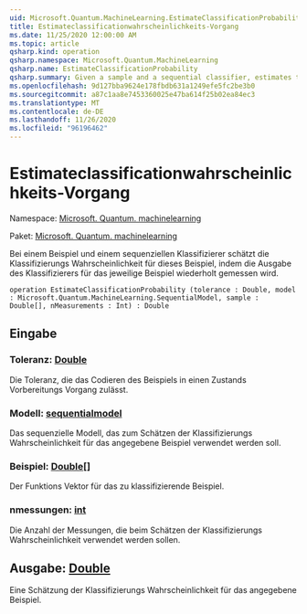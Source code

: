 ```yaml
---
uid: Microsoft.Quantum.MachineLearning.EstimateClassificationProbability
title: Estimateclassificationwahrscheinlichkeits-Vorgang
ms.date: 11/25/2020 12:00:00 AM
ms.topic: article
qsharp.kind: operation
qsharp.namespace: Microsoft.Quantum.MachineLearning
qsharp.name: EstimateClassificationProbability
qsharp.summary: Given a sample and a sequential classifier, estimates the classification probability for that sample by repeatedly measuring the output of the classifier on the given sample.
ms.openlocfilehash: 9d127bba9624e178fbdb631a1249efe5fc2be3b0
ms.sourcegitcommit: a87c1aa8e7453360025e47ba614f25b02ea84ec3
ms.translationtype: MT
ms.contentlocale: de-DE
ms.lasthandoff: 11/26/2020
ms.locfileid: "96196462"
---
```

# <a name="estimateclassificationprobability-operation"></a>Estimateclassificationwahrscheinlichkeits-Vorgang

Namespace: [Microsoft. Quantum. machinelearning](xref:Microsoft.Quantum.MachineLearning)

Paket: [Microsoft. Quantum. machinelearning](https://nuget.org/packages/Microsoft.Quantum.MachineLearning)


Bei einem Beispiel und einem sequenziellen Klassifizierer schätzt die Klassifizierungs Wahrscheinlichkeit für dieses Beispiel, indem die Ausgabe des Klassifizierers für das jeweilige Beispiel wiederholt gemessen wird.

```qsharp
operation EstimateClassificationProbability (tolerance : Double, model : Microsoft.Quantum.MachineLearning.SequentialModel, sample : Double[], nMeasurements : Int) : Double
```


## <a name="input"></a>Eingabe

### <a name="tolerance--double"></a>Toleranz: [Double](xref:microsoft.quantum.lang-ref.double)

Die Toleranz, die das Codieren des Beispiels in einen Zustands Vorbereitungs Vorgang zulässt.


### <a name="model--sequentialmodel"></a>Modell: [sequentialmodel](xref:Microsoft.Quantum.MachineLearning.SequentialModel)

Das sequenzielle Modell, das zum Schätzen der Klassifizierungs Wahrscheinlichkeit für das angegebene Beispiel verwendet werden soll.


### <a name="sample--double"></a>Beispiel: [Double](xref:microsoft.quantum.lang-ref.double)[]

Der Funktions Vektor für das zu klassifizierende Beispiel.


### <a name="nmeasurements--int"></a>nmessungen: [int](xref:microsoft.quantum.lang-ref.int)

Die Anzahl der Messungen, die beim Schätzen der Klassifizierungs Wahrscheinlichkeit verwendet werden sollen.



## <a name="output--double"></a>Ausgabe: [Double](xref:microsoft.quantum.lang-ref.double)

Eine Schätzung der Klassifizierungs Wahrscheinlichkeit für das angegebene Beispiel.